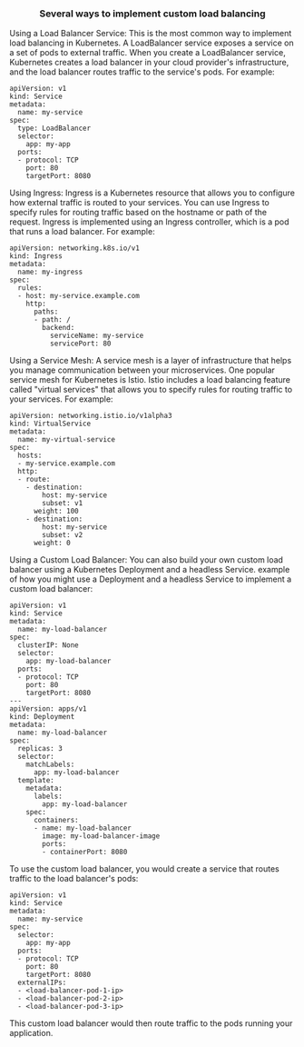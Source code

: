 <div align=center>

### Several ways to implement custom load balancing

</div>

Using a Load Balancer Service: This is the most common way to implement load balancing in Kubernetes. A LoadBalancer service exposes a service on a set of pods to external traffic. When you create a LoadBalancer service, Kubernetes creates a load balancer in your cloud provider's infrastructure, and the load balancer routes traffic to the service's pods. For example:

```
apiVersion: v1
kind: Service
metadata:
  name: my-service
spec:
  type: LoadBalancer
  selector:
    app: my-app
  ports:
  - protocol: TCP
    port: 80
    targetPort: 8080
```

Using Ingress: Ingress is a Kubernetes resource that allows you to configure how external traffic is routed to your services. You can use Ingress to specify rules for routing traffic based on the hostname or path of the request. Ingress is implemented using an Ingress controller, which is a pod that runs a load balancer. For example:

```
apiVersion: networking.k8s.io/v1
kind: Ingress
metadata:
  name: my-ingress
spec:
  rules:
  - host: my-service.example.com
    http:
      paths:
      - path: /
        backend:
          serviceName: my-service
          servicePort: 80
```

Using a Service Mesh: A service mesh is a layer of infrastructure that helps you manage communication between your microservices. One popular service mesh for Kubernetes is Istio. Istio includes a load balancing feature called "virtual services" that allows you to specify rules for routing traffic to your services. For example:

```
apiVersion: networking.istio.io/v1alpha3
kind: VirtualService
metadata:
  name: my-virtual-service
spec:
  hosts:
  - my-service.example.com
  http:
  - route:
    - destination:
        host: my-service
        subset: v1
      weight: 100
    - destination:
        host: my-service
        subset: v2
      weight: 0
```
Using a Custom Load Balancer: You can also build your own custom load balancer using a Kubernetes Deployment and a headless Service. example of how you might use a Deployment and a headless Service to implement a custom load balancer:

```
apiVersion: v1
kind: Service
metadata:
  name: my-load-balancer
spec:
  clusterIP: None
  selector:
    app: my-load-balancer
  ports:
  - protocol: TCP
    port: 80
    targetPort: 8080
---
apiVersion: apps/v1
kind: Deployment
metadata:
  name: my-load-balancer
spec:
  replicas: 3
  selector:
    matchLabels:
      app: my-load-balancer
  template:
    metadata:
      labels:
        app: my-load-balancer
    spec:
      containers:
      - name: my-load-balancer
        image: my-load-balancer-image
        ports:
        - containerPort: 8080
```

To use the custom load balancer, you would create a service that routes traffic to the load balancer's pods:

```
apiVersion: v1
kind: Service
metadata:
  name: my-service
spec:
  selector:
    app: my-app
  ports:
  - protocol: TCP
    port: 80
    targetPort: 8080
  externalIPs:
  - <load-balancer-pod-1-ip>
  - <load-balancer-pod-2-ip>
  - <load-balancer-pod-3-ip>
```
This custom load balancer would then route traffic to the pods running your application.